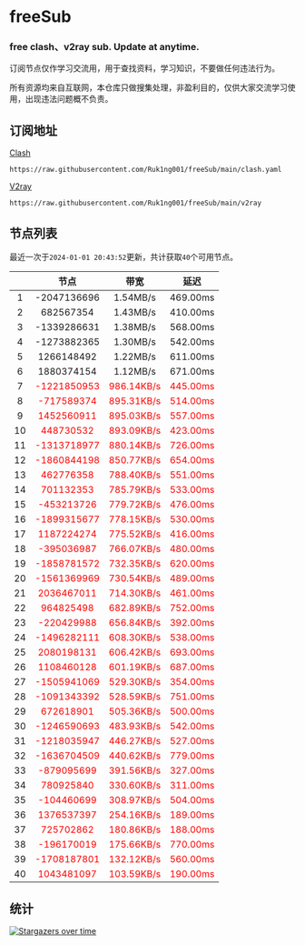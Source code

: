 # freeSub
### free clash、v2ray sub. Update at anytime.

订阅节点仅作学习交流用，用于查找资料，学习知识，不要做任何违法行为。

所有资源均来自互联网，本仓库只做搜集处理，非盈利目的，仅供大家交流学习使用，出现违法问题概不负责。

## 订阅地址
[Clash](https://raw.githubusercontent.com/Ruk1ng001/freeSub/main/clash.yaml)
```
https://raw.githubusercontent.com/Ruk1ng001/freeSub/main/clash.yaml
```
[V2ray](https://raw.githubusercontent.com/Ruk1ng001/freeSub/main/v2ray)
```
https://raw.githubusercontent.com/Ruk1ng001/freeSub/main/v2ray
```

## 节点列表

最近一次于`2024-01-01 20:43:52`更新，共计获取`40`个可用节点。

|  | 节点 | 带宽 | 延迟 |
|:-:|:--:|:--:|:--:|
 | 1 | -2047136696 | 1.54MB/s | 469.00ms |
 | 2 | 682567354 | 1.43MB/s | 410.00ms |
 | 3 | -1339286631 | 1.38MB/s | 568.00ms |
 | 4 | -1273882365 | 1.30MB/s | 542.00ms |
 | 5 | 1266148492 | 1.22MB/s | 611.00ms |
 | 6 | 1880374154 | 1.12MB/s | 671.00ms |
 | 7 | <font color=red>-1221850953</font> | <font color=red>986.14KB/s</font> | <font color=red>445.00ms</font> |
 | 8 | <font color=red>-717589374</font> | <font color=red>895.31KB/s</font> | <font color=red>514.00ms</font> |
 | 9 | <font color=red>1452560911</font> | <font color=red>895.03KB/s</font> | <font color=red>557.00ms</font> |
 | 10 | <font color=red>448730532</font> | <font color=red>893.09KB/s</font> | <font color=red>423.00ms</font> |
 | 11 | <font color=red>-1313718977</font> | <font color=red>880.14KB/s</font> | <font color=red>726.00ms</font> |
 | 12 | <font color=red>-1860844198</font> | <font color=red>850.77KB/s</font> | <font color=red>654.00ms</font> |
 | 13 | <font color=red>462776358</font> | <font color=red>788.40KB/s</font> | <font color=red>551.00ms</font> |
 | 14 | <font color=red>701132353</font> | <font color=red>785.79KB/s</font> | <font color=red>533.00ms</font> |
 | 15 | <font color=red>-453213726</font> | <font color=red>779.72KB/s</font> | <font color=red>476.00ms</font> |
 | 16 | <font color=red>-1899315677</font> | <font color=red>778.15KB/s</font> | <font color=red>530.00ms</font> |
 | 17 | <font color=red>1187224274</font> | <font color=red>775.52KB/s</font> | <font color=red>416.00ms</font> |
 | 18 | <font color=red>-395036987</font> | <font color=red>766.07KB/s</font> | <font color=red>480.00ms</font> |
 | 19 | <font color=red>-1858781572</font> | <font color=red>732.35KB/s</font> | <font color=red>620.00ms</font> |
 | 20 | <font color=red>-1561369969</font> | <font color=red>730.54KB/s</font> | <font color=red>489.00ms</font> |
 | 21 | <font color=red>2036467011</font> | <font color=red>714.30KB/s</font> | <font color=red>461.00ms</font> |
 | 22 | <font color=red>964825498</font> | <font color=red>682.89KB/s</font> | <font color=red>752.00ms</font> |
 | 23 | <font color=red>-220429988</font> | <font color=red>656.84KB/s</font> | <font color=red>392.00ms</font> |
 | 24 | <font color=red>-1496282111</font> | <font color=red>608.30KB/s</font> | <font color=red>538.00ms</font> |
 | 25 | <font color=red>2080198131</font> | <font color=red>606.42KB/s</font> | <font color=red>693.00ms</font> |
 | 26 | <font color=red>1108460128</font> | <font color=red>601.19KB/s</font> | <font color=red>687.00ms</font> |
 | 27 | <font color=red>-1505941069</font> | <font color=red>529.30KB/s</font> | <font color=red>354.00ms</font> |
 | 28 | <font color=red>-1091343392</font> | <font color=red>528.59KB/s</font> | <font color=red>751.00ms</font> |
 | 29 | <font color=red>672618901</font> | <font color=red>505.36KB/s</font> | <font color=red>500.00ms</font> |
 | 30 | <font color=red>-1246590693</font> | <font color=red>483.93KB/s</font> | <font color=red>542.00ms</font> |
 | 31 | <font color=red>-1218035947</font> | <font color=red>446.27KB/s</font> | <font color=red>527.00ms</font> |
 | 32 | <font color=red>-1636704509</font> | <font color=red>440.62KB/s</font> | <font color=red>779.00ms</font> |
 | 33 | <font color=red>-879095699</font> | <font color=red>391.56KB/s</font> | <font color=red>327.00ms</font> |
 | 34 | <font color=red>780925840</font> | <font color=red>330.60KB/s</font> | <font color=red>311.00ms</font> |
 | 35 | <font color=red>-104460699</font> | <font color=red>308.97KB/s</font> | <font color=red>504.00ms</font> |
 | 36 | <font color=red>1376537397</font> | <font color=red>254.16KB/s</font> | <font color=red>189.00ms</font> |
 | 37 | <font color=red>725702862</font> | <font color=red>180.86KB/s</font> | <font color=red>188.00ms</font> |
 | 38 | <font color=red>-196170019</font> | <font color=red>175.66KB/s</font> | <font color=red>770.00ms</font> |
 | 39 | <font color=red>-1708187801</font> | <font color=red>132.12KB/s</font> | <font color=red>560.00ms</font> |
 | 40 | <font color=red>1043481097</font> | <font color=red>103.59KB/s</font> | <font color=red>190.00ms</font> |


## 统计

[![Stargazers over time](https://starchart.cc/Ruk1ng001/freeSub.svg)](https://starchart.cc/Ruk1ng001/freeSub)